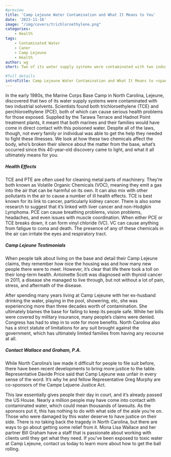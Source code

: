 ```yaml
---
#preview
title: 'Camp Lejeune Water Contamination and What It Means to You'
date: '2023-11-16'
image: "/img/covers/trichloroethylene.png"
categories:
    - Health
tags:
    - Contaminated Water
    - Caner
    - Camp Lejeune
    - Health
author: wg
short: Two of its water supply systems were contaminated with two industrial solvents.

#full details
introTitle: Camp Lejeune Water Contamination and What It Means to <span class="mil-accent">You</span>
---
```


In the early 1980s, the Marine Corps Base Camp in North Carolina, Lejeune, discovered that two of its water supply systems were contaminated with two industrial solvents. Scientists found both trichloroethylene (TCE) and perchloroethylene (PCE), both of which can cause serious health problems for those exposed. Supplied by the Tarawa Terrace and Hadnot Point treatment plants, it meant that both marines and their families would have come in direct contact with this poisoned water. Despite all of the laws, though, not every family or individual was able to get the help they needed to fight these illnesses. We look at how these two chemicals affect the body, who’s broken their silence about the matter from the base, what’s occurred since this 40-year-old discovery came to light, and what it all ultimately means for you.

##### Health Effects

TCE and PTE are often used for cleaning metal parts of machinery. They’re both known as Volatile Organic Chemicals (VOC), meaning they emit a gas into the air that can be harmful on its own. It can also mix with other pollutants in the air to cause a number of ill health effects. TCE is best known for its link to cancer, particularly kidney cancer. There is also some research to suggest that it’s linked with liver cancer and non-Hodgkin Lymphoma. PCE can cause breathing problems, vision problems, headaches, and even issues with muscle coordination. When either PCE or TCE breaks down, it can form vinyl chloride (VC). VC can cause anything from fatigue to coma and death. The presence of any of these chemicals in the air can irritate the eyes and respiratory tract.

##### Camp Lejeune Testimonials

When people talk about living on the base and detail their Camp Lejeune claims, they remember how nice the housing was and how many new people there were to meet. However, it’s clear that life there took a toll on their long-term health. Antoinette Scott was diagnosed with thyroid cancer in 2011, a disease she managed to live through, but not without a lot of pain, stress, and aftermath of the disease.

After spending many years living at Camp Lejeune with her ex-husband drinking the water, playing in the pool, showering, etc, she was experiencing more than three decades worth of contamination. She ultimately blames the base for failing to keep its people safe. While her bills were covered by military insurance, many people’s claims were denied. Congress has had to step in to vote for more benefits. North Carolina also has a strict statute of limitations for any suit brought against the government, which has ultimately limited families from having any recourse at all.

##### Contact Wallace and Graham, P.A.

While North Carolina’s law made it difficult for people to file suit before, there have been recent developments to bring more justice to the table. Representative Davide Price said that Camp Lejeune was unfair in every sense of the word. It’s why he and fellow Representative Greg Murphy are co-sponsors of the Campe Lejuene Justice Act.

This law essentially gives people their day in court, and it’s already passed the US House. Nearly a million people may have come into contact with contaminated water, which could mean thousands of lawsuits. As the sponsors put it, this has nothing to do with what side of the aisle you’re on. Those who were damaged by this water deserve to have justice on their side. There is no taking back the tragedy in North Carolina, but there are ways to go about getting some relief from it. Mona Lisa Wallace and her partner Bill Graham have a staff that is passionate about working with clients until they get what they need. If you've been exposed to toxic water at Camp Lejeune, contact us today to learn more about how to get the ball rolling.